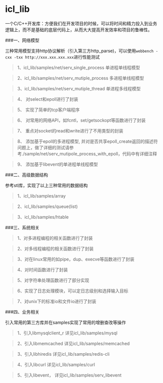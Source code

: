 icl_lib
=======

一个C/C++开发库：方便我们在开发项目的时候，可以将时间和精力投入到业务逻辑上，而不是基础的底层代码上，从而大大提高开发效率和项目的鲁棒性。

###一、网络模型

三种常用模型支持http协议解析（引入第三方http_parse)，可以使用`webbench -cxx -txx http://xxx.xxx.xxx.xxx`进行性能测试

>1、icl_lib/samples/net/serv_single_process 单进程单线程模型

>2、icl_lib/samples/net/serv_mutiple_process 多进程单线程模型

>3、icl_lib/samples/net/serv_mutiple_thread 单进程多线程模型

>4、 对select和epoll进行了封装

>5、 实现了简单的tcp客户端程序

>6、 对常用的网络API，如fcntl，set/getsockopt等函数进行了封装

>7、 重点对socket的read和write进行了不用类型的封装

>8、 添加基于epoll的多进程模型, 并对是否共享epoll_create返回的描述符问题上，做了详细的测试请参考./sample/net/serv_mutipole_process_with_epoll，代码中有详细注释

>9、 添加基于libevent的单进程单线程模型

###二、高级数据结构

参考stl库，实现了以上三种常用的数据结构

>1、icl_lib/samples/array

>2、icl_lib/samples/queue(list)

>3、icl_lib/samples/htable

###三、系统相关

>1、对多进程编程的相关函数进行了封装

>2、对多线程编程的相关函数进行了封装

>3、对在linux常用的如pipe，dup、execve等函数进行了封装

>4、对时间函数进行了封装

>5、对字符串处理函数进行了部分实现

>6、实现了日志处理模块，可以定日志级别和选择输入目标

>7、对unix下的标准io和文件io进行了封装

###四、业务相关

引入常用的第三方库并在samples实现了常用的增删查改等操作

>1、引入libmysqlclient_r 详见icl_lib/samples/mysql

>2、引入libmemcached 详见icl_lib/samples/memcached

>3、引入libhiredis 详见icl_lib/samples/redis-cli

>4、引入libcurl 详见icl_lib/samples/curl

>5、引入libevent， 详见icl_lib/samples/serv_libevent

